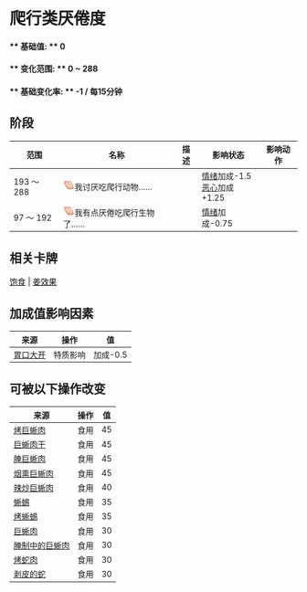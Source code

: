 # 爬行类厌倦度  
#### ** 基础值: ** 0   
#### ** 变化范围: ** 0 ~ 288  
#### ** 基础变化率: ** -1 / 每15分钟  
## 阶段  
范围  |  名称  |  描述  |  影响状态  |  影响动作  
----  |  ----  |  ----  |  ----  |  ----  
193 ～ 288  |  <img decoding="async" src="Sprite/SaturationReptile.png" href="a.md" style="max-width:20px;max-height:20px;">我讨厌吃爬行动物……  |    |  [情绪](Morale.md)加成-1.5<br>[恶心](Nausea.md)加成+1.25  |    
97 ～ 192  |  <img decoding="async" src="Sprite/SaturationReptile.png" href="a.md" style="max-width:20px;max-height:20px;">我有点厌倦吃爬行生物了……  |    |  [情绪](Morale.md)加成-0.75  |    
## 相关卡牌  
[饱食](Satiation.md)  |  [姜效果](GingerEffect.md)  
## 加成值影响因素  
来源  |  操作  |  值  
----  |  ----  |  ----  
[胃口大开](Pk_4_Gluttonous.md)  |  特质影响  |  加成-0.5  
## 可被以下操作改变  
来源  |  操作  |  值  
----  |  ----  |  ----  
[烤巨蜥肉](MonitorMeatCooked.md)  |  食用  |  45  
[巨蜥肉干](MonitorMeatDried.md)  |  食用  |  45  
[腌巨蜥肉](MonitorMeatSalted.md)  |  食用  |  45  
[烟熏巨蜥肉](MonitorMeatSmoked.md)  |  食用  |  45  
[辣炒巨蜥肉](LizardFry.md)  |  食用  |  40  
[蜥蜴](Lizard.md)  |  食用  |  35  
[烤蜥蜴](LizardCooked.md)  |  食用  |  35  
[巨蜥肉](MonitorMeat.md)  |  食用  |  30  
[腌制中的巨蜥肉](MonitorMeatSaltedDrying.md)  |  食用  |  30  
[烤蛇肉](SnakeCooked.md)  |  食用  |  30  
[剥皮的蛇](SnakeSkinned.md)  |  食用  |  30  


<script>document.title="爬行类厌倦度 - 卡牌生存百科 Card Survival Wiki";</script>
